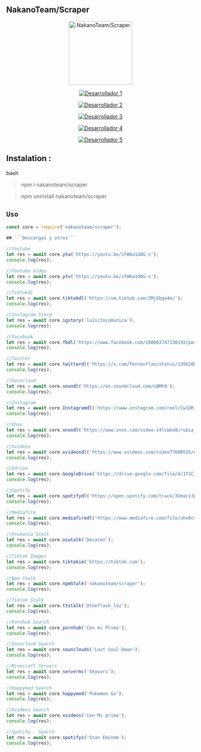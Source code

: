 ## NakanoTeam/Scraper

<div align="center">
  <img src="https://telegra.ph/file/b2d837961d3da24b674c3.jpg" alt="NakanoTeam/Scraper" width="170" />
</div>



<p align="center">
  <a href="https://github.com/NakanoTeam"><img title="Desarrollador 1" src="https://img.shields.io/badge/Desarrollador 1-KrizDavid Fdz-red.svg?style=for-the-badge&logo=github" /></a>
</p>

<p align="center">
  <a href="https://github.com/NakanoTeam"><img title="Desarrollador 2" src="https://img.shields.io/badge/Desarrollador 2-Daniel-white.svg?style=for-the-badge&logo=github" /></a>
</p>

<p align="center">
  <a href="https://github.com/NakanoTeam"><img title="Desarrollador 3" src="https://img.shields.io/badge/Desarrollador 3-Iam Jesus 17-yellow.svg?style=for-the-badge&logo=github" /></a>
</p>

<p align="center">
  <a href="https://github.com/NakanoTeam"><img title="Desarrollador 4" src="https://img.shields.io/badge/Desarrollador 4-Uriel W-purple.svg?style=for-the-badge&logo=github" /></a>
</p>

<p align="center">
  <a href="https://github.com/NakanoTeam"><img title="Desarrollador 5" src="https://img.shields.io/badge/Desarrollador 5-Joel Javascript-blue.svg?style=for-the-badge&logo=github" /></a>
</p>


## Instalation :
bash
> npm i nakanoteam/scraper

> npm uninstall nakanoteam/scraper

## ```Uso```
```js
const core = require('nakanoteam/scraper');

## ```Descargas y otros```

//Youtube
let res = await core.yta('https://youtu.be/iFW6a1dAG-s');
console.log(res);

//Youtube Video
let res = await core.ytv('https://youtu.be/iFW6a1dAG-s');
console.log(res);

//Tiktokdl
let res = await core.tiktokdl('https://vm.tiktok.com/ZMjGbge4m/');
console.log(res);

//Instagram Story
let res = await core.igstory('luisitocomunica');
console.log(res);

//Facebook 
let res = await core.fbdl('https://www.facebook.com/100063747330193/posts/764802688987969/?mibextid=h0bNNIvJDl07j6qQ');
console.log(res);

//Twitter 
let res = await core.twitterdl('https://x.com/Fernanfloo/status/1395208046985498625?s=20');
console.log(res);

//Souncloud
let res = await core.soundl('https://on.soundcloud.com/uQMh9');
console.log(res);

//Instagram 
let res = await core.Instagramdl('https://www.instagram.com/reel/Cw1QR_xt5mh/?igshid=MzRlODBiNWFlZA');
console.log(res);

//Xnxx
let res = await core.xnxxdl('https://www.xnxx.com/video-14lcwbe8/rubia_novia_follada_en_cuarto_de_bano');
console.log(res);

//Xvideos 
let res = await core.xvideosdl('https://www.xvideos.com/video77600535/encuentro_a_mi_vecina_en_la_calle_y_me_la_llevo_a_mi_casa_para_tomarle_fotos');
console.log(res);

//Gdrive
let res = await core.GoogleDrive('https://drive.google.com/file/d/1Y1CjcfNJ8PrHYThlJpM1m4cfbfgW8Y9Q/view?usp=sharing');
console.log(res);

//Spotify 
let res = await core.spotifydl('https://open.spotify.com/track/3UmaczJpikHgJFyBTAJVoz');
console.log(res);

//Mediafire 
let res = await core.mediafiredl('https://www.mediafire.com/file/uhv0cvmzc3o3ty5/Geometry_Dash_Lite_v2.211.apk/file');
console.log(res);

//Osumania Stalk
let res = await core.osutalk('Decaten');
console.log(res);

//Tiktok Images 
let res = await core.tiktokim('https://tiktok.com');
console.log(res);

//Npm Stalk 
let res = await core.npmStalk('nakanoteam/scraper');
console.log(res);

//Tiktok Stalk
let res = await core.ttstalk('@theflash_laz');
console.log(res);

//Pornhub Search 
let res = await core.pornhub('Con mi Prima');
console.log(res);

//Souncloud Search
let res = await core.sounclouds('Lost Soul Down');
console.log(res);

//Minecraft Servers
let res = await core.servermc('Skywars');
console.log(res);

//Happymod Search
let res = await core.happymod('Pokemon Go');
console.log(res);

//Xvideos Search
let res = await core.xvideos('Con Mi prima');
console.log(res);

//Spotify - Search 
let res = await core.spotifys('Stan Eminem');
console.log(res);
```
